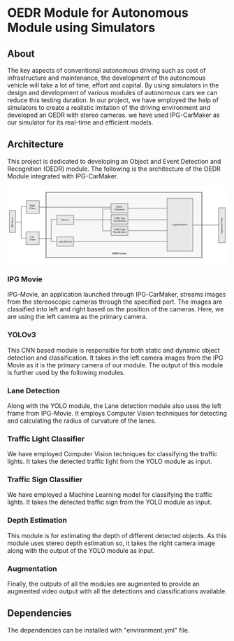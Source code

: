 # OEDR Module for Autonomous Module using Simulators
## About
The key aspects of conventional autonomous driving such as cost of infrastructure and maintenance, the development of the autonomous vehicle will take a lot of time, effort and capital. By using simulators in the design and development of various modules of autonomous cars we can reduce this testing duration. In our project, we have employed the help of simulators to create a realistic imitation of the driving environment and developed an OEDR with stereo cameras. we have used IPG-CarMaker as our simulator for its real-time and efficient models.

## Architecture
This project is dedicated to developing an Object and Event Detection and Recognition (OEDR) module. The following is the architecture of the OEDR Module integrated with IPG-CarMaker.

![Alt text](doc/images/OEDR.png?raw=true "Title")

### IPG Movie
IPG-Movie, an application launched through IPG-CarMaker, streams images from the stereoscopic cameras through the specified port.
The images are classified into left and right based on the position of the cameras. Here, we are using the left camera as the primary camera.

### YOLOv3
This CNN based module is responsible for both static and dynamic object detection and classification. It takes in the left camera images from the IPG Movie as it is the primary camera of our module. The output of this module is further used by the following modules. 

### Lane Detection
Along with the YOLO module, the Lane detection module also uses the left frame from IPG-Movie. It employs Computer Vision techniques for detecting and calculating the radius of curvature of the lanes.

### Traffic Light Classifier
We have employed Computer Vision techniques for classifying the traffic lights. It takes the detected traffic light from the YOLO module as input.

### Traffic Sign Classifier
We have employed a Machine Learning model for classifying the traffic lights. It takes the detected traffic sign from the YOLO module as input.

### Depth Estimation
This module is for estimating the depth of different detected objects. As this module uses stereo depth estimation so, it takes the right camera image along with the output of the YOLO module as input.

### Augmentation
Finally, the outputs of all the modules are augmented to provide an augmented video output with all the detections and classifications available.

## Dependencies
The dependencies can be installed with "environment.yml" file.
